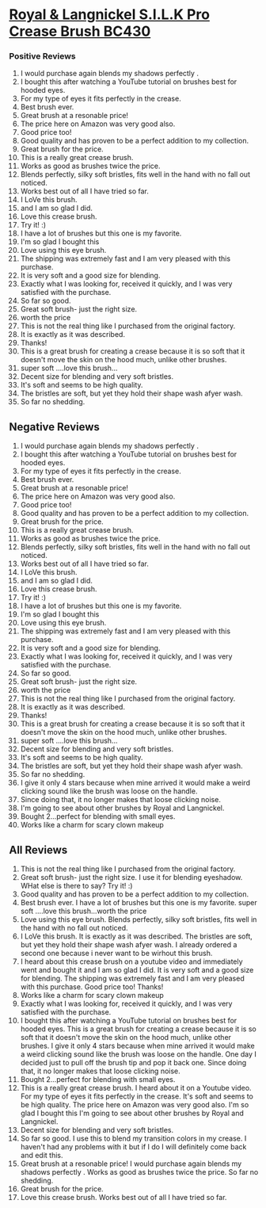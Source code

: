 # [Royal &amp; Langnickel S.I.L.K Pro Crease Brush BC430](https://products.checkmycream.com/products/Royal-and-Langnickel-S.I.L.K-Pro-Crease-Brush-BC430.html)

### Positive Reviews

<ol>
      <li>I would purchase again blends my shadows perfectly .  </li>
      <li>I bought this after watching a YouTube tutorial on brushes best for hooded eyes.</li>
      <li>For my type of eyes it fits perfectly in the crease.  </li>
      <li>Best brush ever.  </li>
      <li>Great brush at a resonable price!  </li>
      <li>The price here on Amazon was very good also.  </li>
      <li>Good price too!  </li>
      <li>Good quality and has proven to be a perfect addition to my collection.</li>
      <li>Great brush for the price.</li>
      <li>This is a really great crease brush.  </li>
      <li>Works as good as brushes twice the price.  </li>
      <li>Blends perfectly, silky soft bristles, fits well in the hand with no fall out noticed.</li>
      <li>Works best out of all I have tried so far.</li>
      <li>I LoVe this brush.</li>
      <li>and I am so glad I did.  </li>
      <li>Love this crease brush.</li>
      <li>Try it! :)</li>
      <li>I have a lot of brushes but this one is my favorite.  </li>
      <li>I&#x27;m so glad I bought this</li>
      <li>Love using this eye brush.</li>
      <li>The shipping was extremely fast and I am very pleased with this purchase.  </li>
      <li>It is very soft and a good size for blending.  </li>
      <li>Exactly what I was looking for, received it quickly, and I was very satisfied with the purchase.</li>
      <li>So far so good.</li>
      <li>Great soft brush- just the right size.</li>
      <li>worth the price</li>
      <li>This is not the real thing like I purchased from the original factory.</li>
      <li>It is exactly as it was described.</li>
      <li>Thanks!</li>
      <li>This is a great brush for creating a crease because it is so soft that it doesn&#x27;t move the skin on the hood much, unlike other brushes.</li>
      <li>super soft ....love this brush...</li>
      <li>Decent size for blending and very soft bristles.</li>
      <li>It&#x27;s soft and seems to be high quality.  </li>
      <li>The bristles are soft, but yet they hold their shape wash afyer wash.</li>
      <li>So far no shedding.</li>
</ol>


<h2>Negative Reviews</h2>
<ol>
<li> I would purchase again blends my shadows perfectly .  </li>
<li> I bought this after watching a YouTube tutorial on brushes best for hooded eyes.</li>
<li> For my type of eyes it fits perfectly in the crease.  </li>
<li> Best brush ever.  </li>
<li> Great brush at a resonable price!  </li>
<li> The price here on Amazon was very good also.  </li>
<li> Good price too!  </li>
<li> Good quality and has proven to be a perfect addition to my collection.</li>
<li> Great brush for the price.</li>
<li> This is a really great crease brush.  </li>
<li> Works as good as brushes twice the price.  </li>
<li> Blends perfectly, silky soft bristles, fits well in the hand with no fall out noticed.</li>
<li> Works best out of all I have tried so far.</li>
<li> I LoVe this brush.</li>
<li> and I am so glad I did.  </li>
<li> Love this crease brush.</li>
<li> Try it! :)</li>
<li> I have a lot of brushes but this one is my favorite.  </li>
<li> I&#x27;m so glad I bought this</li>
<li> Love using this eye brush.</li>
<li> The shipping was extremely fast and I am very pleased with this purchase.  </li>
<li> It is very soft and a good size for blending.  </li>
<li> Exactly what I was looking for, received it quickly, and I was very satisfied with the purchase.</li>
<li> So far so good.</li>
<li> Great soft brush- just the right size.</li>
<li> worth the price</li>
<li> This is not the real thing like I purchased from the original factory.</li>
<li> It is exactly as it was described.</li>
<li> Thanks!</li>
<li> This is a great brush for creating a crease because it is so soft that it doesn&#x27;t move the skin on the hood much, unlike other brushes.</li>
<li> super soft ....love this brush...</li>
<li> Decent size for blending and very soft bristles.</li>
<li> It&#x27;s soft and seems to be high quality.  </li>
<li> The bristles are soft, but yet they hold their shape wash afyer wash.</li>
<li> So far no shedding.</li>
<li> I give it only 4 stars because when mine arrived it would make a weird clicking sound like the brush was loose on the handle.</li>
<li> Since doing that, it no longer makes that loose clicking noise.</li>
<li> I&#x27;m going to see about other brushes by Royal and Langnickel.</li>
<li> Bought 2...perfect for blending with small eyes.</li>
<li> Works like a charm for scary clown makeup</li>
</ol>

<h2>All Reviews</h2>

<ol>
    <li> This is not the real thing like I purchased from the original factory.</li>
    <li> Great soft brush- just the right size. I use it for blending eyeshadow. WHat else is there to say?  Try it! :)</li>
    <li> Good quality and has proven to be a perfect addition to my collection.</li>
    <li> Best brush ever.  I have a lot of brushes but this one is my favorite.  super soft ....love this brush...worth the price</li>
    <li> Love using this eye brush. Blends perfectly, silky soft bristles, fits well in the hand with no fall out noticed.</li>
    <li> I LoVe this brush. It is exactly as it was described. The bristles are soft, but yet they hold their shape wash afyer wash. I already ordered a second one because i never want to be wirhout this brush.</li>
    <li> I heard about this crease brush on a youtube video and immediately went and bought it and I am so glad I did.  It is very soft and a good size for blending.  The shipping was extremely fast and I am very pleased with this purchase.  Good price too!  Thanks!</li>
    <li> Works like a charm for scary clown makeup</li>
    <li> Exactly what I was looking for, received it quickly, and I was very satisfied with the purchase.</li>
    <li> I bought this after watching a YouTube tutorial on brushes best for hooded eyes. This is a great brush for creating a crease because it is so soft that it doesn&#x27;t move the skin on the hood much, unlike other brushes. I give it only 4 stars because when mine arrived it would make a weird clicking sound like the brush was loose on the handle. One day I decided just to pull off the brush tip and pop it back one. Since doing that, it no longer makes that loose clicking noise.</li>
    <li> Bought 2...perfect for blending with small eyes.</li>
    <li> This is a really great crease brush.  I heard about it on a Youtube video. For my type of eyes it fits perfectly in the crease.  It&#x27;s soft and seems to be high quality.  The price here on Amazon was very good also.  I&#x27;m so glad I bought this I&#x27;m going to see about other brushes by Royal and Langnickel.</li>
    <li> Decent size for blending and very soft bristles.</li>
    <li> So far so good. I use this to blend my transition colors in my crease. I haven&#x27;t had any problems with it but if I do I will definitely come back and edit this.</li>
    <li> Great brush at a resonable price!  I would purchase again blends my shadows perfectly .  Works as good as brushes twice the price.  So far no shedding.</li>
    <li> Great brush for the price.</li>
    <li> Love this crease brush. Works best out of all I have tried so far.</li>
</ol>




